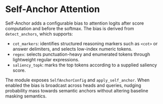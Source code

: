 # Self-Anchor Attention

Self-Anchor adds a configurable bias to attention logits after score computation and
before the softmax. The bias is derived from `detect_anchors`, which supports:

- `cot_markers`: identifies structured reasoning markers such as `<cot>` or answer
  delimiters, and selects low-index numeric tokens.
- `regex`: selects punctuation-heavy and enumerated tokens through lightweight
  regular expressions.
- `saliency_topk`: marks the top tokens according to a supplied saliency score.

The module exposes `SelfAnchorConfig` and `apply_self_anchor`. When enabled the bias
is broadcast across heads and queries, nudging probability mass towards semantic
anchors without altering baseline masking semantics.
